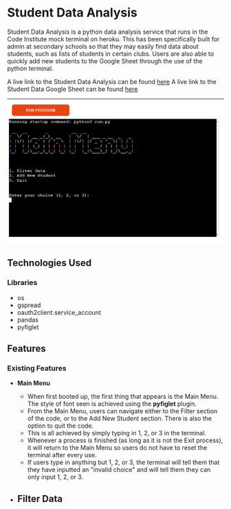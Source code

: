 # Student Data Analysis

Student Data Analysis is a python data analysis service that runs in the Code Institute mock terminal on heroku. 
This has been specifically built for admin at secondary schools so that they may easily find data about students, such as lists of students in certain clubs.
Users are also able to quickly add new students to the Google Sheet through the use of the python terminal.

A live link to the Student Data Analysis can be found [here](https://student-data-analysis-0ebe99e84522.herokuapp.com/)
A live link to the Student Data Google Sheet can be found [here](https://docs.google.com/spreadsheets/d/1OTNuh06X-GHCG1R-ZOdrq5prXCNZEzCgLlbxohJGBJM/edit?usp=sharing)

![Main Menu](images/main%20menu.png)

## Technologies Used

### Libraries

- os
- gspread
- oauth2client.service_account
- pandas
- pyfiglet

## Features

### Existing Features

- __Main Menu__
    - When first booted up, the first thing that appears is the Main Menu. The style of font seen is achieved using the <b>pyfiglet</b> plugin.
    - From the Main Menu, users can navigate either to the Filter section of the code, or to the Add New Student section. There is also the option to quit the code.
    - This is all achieved by simply typing in 1, 2, or 3 in the terminal.
    - Whenever a process is finished (as long as it is not the Exit process), it will return to the Main Menu so users do not have to reset the terminal after every use.
    - If users type in anything but 1, 2, or 3, the terminal will tell them that they have inputted an "invalid choice" and will tell them they can only input 1, 2, or 3.

- __Filter Data__
    - 
